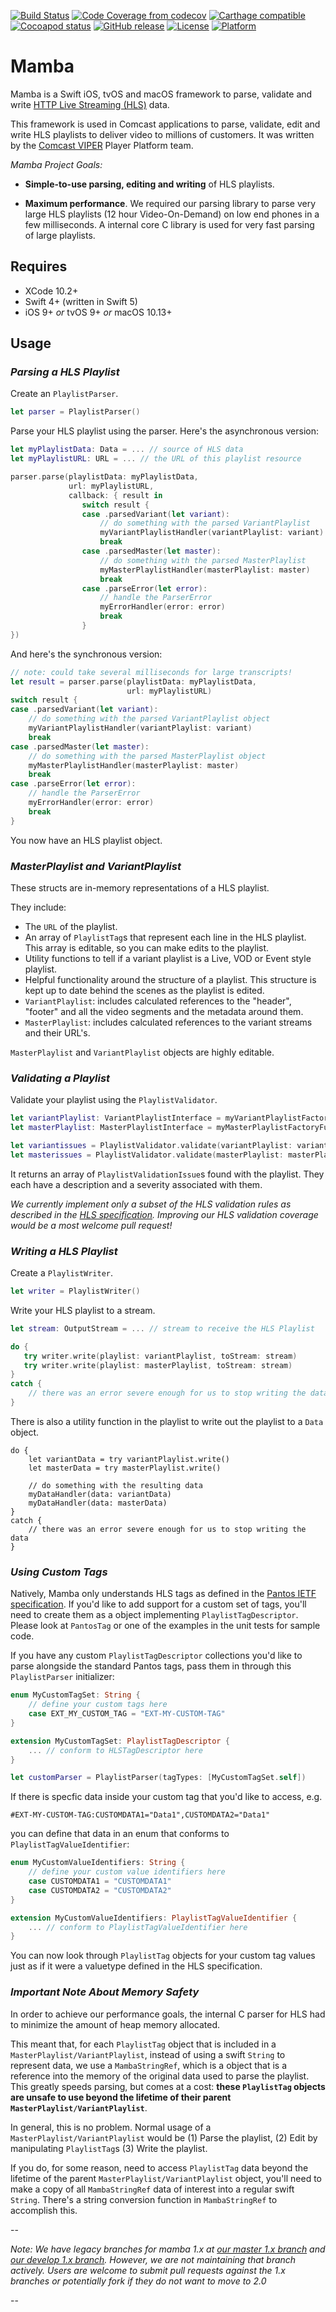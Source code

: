 [![Build Status](https://secure.travis-ci.org/Comcast/mamba.svg)](https://travis-ci.org/Comcast/mamba) 
[![Code Coverage from codecov](https://codecov.io/gh/Comcast/mamba/branch/develop/graph/badge.svg)](https://codecov.io/gh/Comcast/mamba)
[![Carthage compatible](https://img.shields.io/badge/Carthage-compatible-4BC51D.svg?style=flat)](https://github.com/Carthage/Carthage)
[![Cocoapod status](https://img.shields.io/cocoapods/v/mamba.svg)](https://cocoapods.org/pods/mamba)
[![GitHub release](https://img.shields.io/github/release/Comcast/mamba.svg)](https://github.com/Comcast/mamba/releases)
[![License](https://img.shields.io/cocoapods/l/mamba.svg)](https://raw.githubusercontent.com/Comcast/mamba/master/LICENSE.md)
[![Platform](https://img.shields.io/cocoapods/p/mamba.svg?style=flat)]()

Mamba
===

Mamba is a Swift iOS, tvOS and macOS framework to parse, validate and write [HTTP Live Streaming (HLS)](https://tools.ietf.org/html/draft-pantos-http-live-streaming-23) data.

This framework is used in Comcast applications to parse, validate, edit and write HLS playlists to deliver video to millions of customers. It was written by the [Comcast VIPER](https://stackoverflow.com/jobs/companies/comcast-viper) Player Platform team.

_Mamba Project Goals:_

* **Simple-to-use parsing, editing and writing** of HLS playlists.

* **Maximum performance**. We required our parsing library to parse very large HLS playlists (12 hour Video-On-Demand) on low end phones in a few milliseconds. A internal core C library is used for very fast parsing of large playlists.

## Requires

* XCode 10.2+
* Swift 4+ (written in Swift 5)
* iOS 9+ _or_ tvOS 9+ _or_ macOS 10.13+

## Usage

### _Parsing a HLS Playlist_

Create an `PlaylistParser`. 

```swift
let parser = PlaylistParser()
```

Parse your HLS playlist using the parser. Here's the asynchronous version:

```swift
let myPlaylistData: Data = ... // source of HLS data
let myPlaylistURL: URL = ... // the URL of this playlist resource

parser.parse(playlistData: myPlaylistData,
             url: myPlaylistURL,
             callback: { result in
                switch result {
                case .parsedVariant(let variant):
                    // do something with the parsed VariantPlaylist 
                    myVariantPlaylistHandler(variantPlaylist: variant)
                    break
                case .parsedMaster(let master):
                    // do something with the parsed MasterPlaylist 
                    myMasterPlaylistHandler(masterPlaylist: master)
                    break
                case .parseError(let error):
                    // handle the ParserError
                    myErrorHandler(error: error)
                    break
                }
})
```

And here's the synchronous version:

```swift
// note: could take several milliseconds for large transcripts!
let result = parser.parse(playlistData: myPlaylistData,
                          url: myPlaylistURL)
switch result {
case .parsedVariant(let variant):
    // do something with the parsed VariantPlaylist object
    myVariantPlaylistHandler(variantPlaylist: variant)
    break
case .parsedMaster(let master):
    // do something with the parsed MasterPlaylist object
    myMasterPlaylistHandler(masterPlaylist: master)
    break
case .parseError(let error):
    // handle the ParserError
    myErrorHandler(error: error)
    break
}
```

You now have an HLS playlist object.

### _MasterPlaylist and VariantPlaylist_

These structs are in-memory representations of a HLS playlist.

They include:

* The `URL` of the playlist.
* An array of `PlaylistTag`s that represent each line in the HLS playlist. This array is editable, so you can make edits to the playlist.
* Utility functions to tell if a variant playlist is a Live, VOD or Event style playlist.
* Helpful functionality around the structure of a playlist. This structure is kept up to date behind the scenes as the playlist is edited.
 *  `VariantPlaylist`: includes calculated references to the "header", "footer" and all the video segments and the metadata around them. 
 *  `MasterPlaylist`: includes calculated references to the variant streams and their URL's.

`MasterPlaylist` and `VariantPlaylist` objects are highly editable.

### _Validating a Playlist_

Validate your playlist using the `PlaylistValidator`.

```swift
let variantPlaylist: VariantPlaylistInterface = myVariantPlaylistFactoryFunction()
let masterPlaylist: MasterPlaylistInterface = myMasterPlaylistFactoryFunction()

let variantissues = PlaylistValidator.validate(variantPlaylist: variantPlaylist)
let masterissues = PlaylistValidator.validate(masterPlaylist: masterPlaylist)
```

It returns an array of `PlaylistValidationIssue`s found with the playlist. They each have a description and a severity associated with them.

*We currently implement only a subset of the HLS validation rules as described in the [HLS specification](https://tools.ietf.org/html/draft-pantos-http-live-streaming-23). Improving our HLS validation coverage would be a most welcome pull request!*

### _Writing a HLS Playlist_

Create a `PlaylistWriter`.

```swift
let writer = PlaylistWriter()
```

Write your HLS playlist to a stream.

```swift
let stream: OutputStream = ... // stream to receive the HLS Playlist

do {
   try writer.write(playlist: variantPlaylist, toStream: stream)
   try writer.write(playlist: masterPlaylist, toStream: stream)
}
catch {
    // there was an error severe enough for us to stop writing the data
}
```

There is also a utility function in the playlist to write out the playlist to a `Data` object.

```
do {
    let variantData = try variantPlaylist.write()
    let masterData = try masterPlaylist.write()
    
    // do something with the resulting data
    myDataHandler(data: variantData)
    myDataHandler(data: masterData)
}
catch {
    // there was an error severe enough for us to stop writing the data
}
```

### _Using Custom Tags_

Natively, Mamba only understands HLS tags as defined in the [Pantos IETF specification](https://tools.ietf.org/html/draft-pantos-http-live-streaming-23). If you'd like to add support for a custom set of tags, you'll need to create them as a object implementing `PlaylistTagDescriptor`. Please look at `PantosTag` or one of the examples in the unit tests for sample code.

If you have any custom `PlaylistTagDescriptor` collections you'd like to parse alongside the standard Pantos tags, pass them in through this `PlaylistParser` initializer:

```swift
enum MyCustomTagSet: String {
    // define your custom tags here
    case EXT_MY_CUSTOM_TAG = "EXT-MY-CUSTOM-TAG"
}

extension MyCustomTagSet: PlaylistTagDescriptor {
    ... // conform to HLSTagDescriptor here
}

let customParser = PlaylistParser(tagTypes: [MyCustomTagSet.self])
```

If there is specfic data inside your custom tag that you'd like to access, e.g.

```
#EXT-MY-CUSTOM-TAG:CUSTOMDATA1="Data1",CUSTOMDATA2="Data1"
```

you can define that data in an enum that conforms to `PlaylistTagValueIdentifier`:

```swift
enum MyCustomValueIdentifiers: String {
    // define your custom value identifiers here
    case CUSTOMDATA1 = "CUSTOMDATA1"
    case CUSTOMDATA2 = "CUSTOMDATA2"
}

extension MyCustomValueIdentifiers: PlaylistTagValueIdentifier {
    ... // conform to PlaylistTagValueIdentifier here
}
```

You can now look through `PlaylistTag` objects for your custom tag values just as if it were a valuetype defined in the HLS specification.

### _Important Note About Memory Safety_

In order to achieve our performance goals, the internal C parser for HLS had to minimize the amount of heap memory allocated.

This meant that, for each `PlaylistTag` object that is included in a `MasterPlaylist/VariantPlaylist`, instead of using a swift `String` to represent data, we use a `MambaStringRef`, which is a object that is a reference into the memory of the original data used to parse the playlist. This greatly speeds parsing, but comes at a cost: **these `PlaylistTag` objects are unsafe to use beyond the lifetime of their parent `MasterPlaylist/VariantPlaylist`**. 

In general, this is no problem. Normal usage of a `MasterPlaylist/VariantPlaylist` would be (1) Parse the playlist, (2) Edit by manipulating `PlaylistTag`s (3) Write the playlist. 

If you do, for some reason, need to access `PlaylistTag` data beyond the lifetime of the parent `MasterPlaylist/VariantPlaylist` object, you'll need to make a copy of all `MambaStringRef` data of interest into a regular swift `String`. There's a string conversion function in `MambaStringRef` to accomplish this.

--

_Note: We have legacy branches for mamba 1.x at [our master 1.x branch](https://github.com/Comcast/mamba/tree/master_1.x) and [our develop 1.x branch](https://github.com/Comcast/mamba/tree/develop_1.x). However, we are not maintaining that branch actively. Users are welcome to submit pull requests against the 1.x branches or potentially fork if they do not want to move to 2.0_

--
